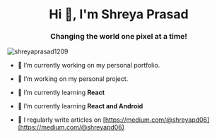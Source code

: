 <h1 align="center">Hi 👋, I'm Shreya Prasad</h1>
<h3 align="center">Changing the world one pixel at a time!</h3>

<p align="left"> <img src="https://komarev.com/ghpvc/?username=shreyaprasad1209" alt="shreyaprasad1209" /> </p>

- 🔭 I’m currently working on my personal portfolio.
- 🔭 I’m working on my personal project.

- 🌱 I’m currently learning **React**
- 🌱 I’m currently learning **React and Android**

- 📝 I regularly write articles on [https://medium.com/@shreyapd06](https://medium.com/@shreyapd06)

